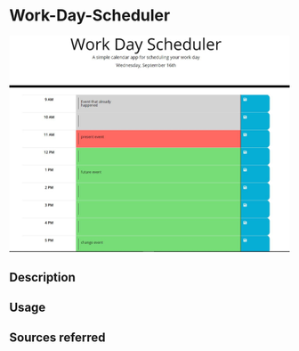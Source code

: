 # Work-Day-Scheduler 

<img src= "images/dayplanner.JPG" alt ="day-planner">



## Description




## Usage 





## Sources referred